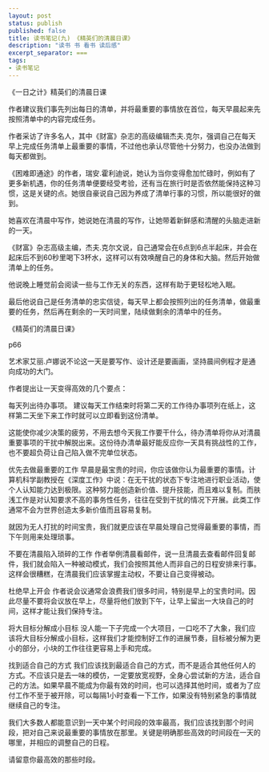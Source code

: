 ```yaml
---
layout: post
status: publish
published: false
title: 读书笔记(九) 《精英们的清晨日课》
description: "读书 书 看书 读后感"
excerpt_separator: ===
tags:
- 读书笔记
---
```



《一日之计》精英们的清晨日课
 
作者建议我们事先列出每日的清单，并将最重要的事情放在首位，每天早晨起来先按照清单中的内容完成任务。

作者采访了许多名人，其中《财富》杂志的高级编辑杰夫.克尔，强调自己在每天早上完成任务清单上最重要的事情，不过他也承认尽管他十分努力，也没办法做到每天都做到。

《困难即通途》的作者，瑞安.霍利迪说，她认为当你变得愈加忙碌时，例如有了更多新机遇，你的任务清单便要经受考验，还有当在旅行时是否依然能保持这种习惯，这是关键的点。她很自豪说自己因为养成了清单行事的习惯，所以能很好的做到。
 
她喜欢在清晨中写作，她说她在清晨的写作，让她带着新鲜感和清醒的头脑走进新的一天。

《财富》杂志高级主编，杰夫.克尔文说，自己通常会在6点到6点半起床，并会在起床后不到60秒里喝下3杯水，这样可以有效唤醒自己的身体和大脑。然后开始做清单上的任务。
 
他说晚上睡觉前会阅读一些与工作无关的东西，这样有助于更轻松地入眠。

最后他说自己是任务清单的忠实信徒，每天早上都会按照列出的任务清单，做最重要的任务，然后再在剩余的一天时间里，陆续做剩余的清单中的任务。

《精英们的清晨日课》
 
p66
 
艺术家艾丽.卢娜说不论这一天是要写作、设计还是要画画，坚持晨间例程才是通向成功的大门。
 
作者提出让一天变得高效的几个要点：
 
每天列出待办事项。
建议每天工作结束时将第二天的工作待办事项列在纸上，这样第二天坐下来工作时就可以立即看到这份清单。
 
这能使你减少决策的疲劳，不用去想今天我工作要干什么，待办清单将你从对清晨重要事项的干扰中解脱出来。这份待办清单最好能反应你一天具有挑战性的工作，也不要超负荷让自己陷入做不完单位状态。
 
优先去做最重要的工作
早晨是最宝贵的时间，你应该做你认为最重要的事情。计算机科学副教授在《深度工作》中说：在无干扰的状态下专注地进行职业活动，使个人认知能力达到极限。这种努力能创造新价值、提升技能，而且难以复制。而肤浅工作是对认知要求不高的事务性任务，往往在受到干扰的情况下开展。此类工作通常不会为世界创造太多新价值而且容易复制。
 
就因为无人打扰的时间宝贵，我们就更应该在早晨处理自己觉得最重要的事情，而下午则用来处理琐事。
 
不要在清晨陷入琐碎的工作
作者举例清晨看邮件，说一旦清晨去查看邮件回复邮件，我们就会陷入一种被动模式，我们会按照其他人而非自己的日程安排来行事。这样会很糟糕，在清晨我们应该掌握主动权，不要让自己变得被动。
 
杜绝早上开会
作者说会议通常会浪费我们很多时间，特别是早上的宝贵时间。因此尽量不要将会议放在早上，尽量将他们放到下午，让早上留出一大块自己的时间，这样才能让我们保持专注。
 
将大目标分解成小目标
没人能一下子完成一个大项目，一口吃不了大象，我们应该将大目标分解成小目标，这样我们才能控制好工作的进展节奏，目标被分解为更小的部分，小块的工作往往更容易上手和完成。
 
找到适合自己的方式
我们应该找到最适合自己的方式，而不是适合其他任何人的方式。不应该只是去一味的模仿，一定要放宽视野，全身心尝试新的方法，适合自己的方法。如果早晨不能成为你最有效的时间，也可以选择其他时间，或者为了应付工作不至于被开除，可以每隔1小时查看一下工作，如果没有特别紧急的事情就继续自己的专注。
 
我们大多数人都能意识到一天中某个时间段的效率最高，我们应该找到那个时间段，把对自己来说最重要的事情放在那里。关键是明确那些高效的时间段在一天的哪里，并相应的调整自己的日程。
 
请留意你最高效的那些时段。